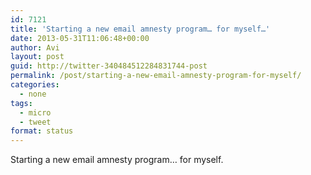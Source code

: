 ```yaml
---
id: 7121
title: 'Starting a new email amnesty program… for myself…'
date: 2013-05-31T11:06:48+00:00
author: Avi
layout: post
guid: http://twitter-340484512284831744-post
permalink: /post/starting-a-new-email-amnesty-program-for-myself/
categories:
  - none
tags:
  - micro
  - tweet
format: status
---
```

Starting a new email amnesty program… for myself.